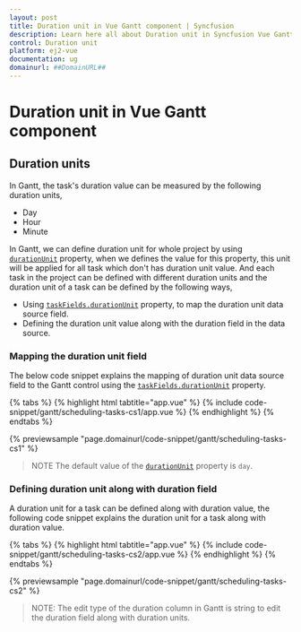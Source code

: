 ```yaml
---
layout: post
title: Duration unit in Vue Gantt component | Syncfusion
description: Learn here all about Duration unit in Syncfusion Vue Gantt component of Syncfusion Essential JS 2 and more.
control: Duration unit 
platform: ej2-vue
documentation: ug
domainurl: ##DomainURL##
---
```


# Duration unit in Vue Gantt component

## Duration units

In Gantt, the task's duration value can be measured by the following duration units,

* Day
* Hour
* Minute

In Gantt, we can define duration unit for whole project by using [`durationUnit`](https://ej2.syncfusion.com/vue/documentation/api/gantt/#durationunit) property, when we defines the value for this property, this unit will be applied for all task which don't has duration unit value. And each task in the project can be defined with different duration units and the duration unit of a task can be defined by the following ways,

* Using [`taskFields.durationUnit`](https://ej2.syncfusion.com/vue/documentation/api/gantt/taskFields/#durationunit) property, to map the duration unit data source field.
* Defining the duration unit value along with the duration field in the data source.

### Mapping the duration unit field

The below code snippet explains the mapping of duration unit data source field to the Gantt control using the [`taskFields.durationUnit`](https://ej2.syncfusion.com/vue/documentation/api/gantt/taskFields/#durationunit) property.

{% tabs %}
{% highlight html tabtitle="app.vue" %}
{% include code-snippet/gantt/scheduling-tasks-cs1/app.vue %}
{% endhighlight %}
{% endtabs %}
        
{% previewsample "page.domainurl/code-snippet/gantt/scheduling-tasks-cs1" %}

> NOTE
The default value of the [`durationUnit`](https://ej2.syncfusion.com/vue/documentation/api/gantt/#durationunit) property is `day`.

### Defining duration unit along with duration field

A duration unit for a task can be defined along with duration value, the following code snippet explains the duration unit for a task along with duration value.

{% tabs %}
{% highlight html tabtitle="app.vue" %}
{% include code-snippet/gantt/scheduling-tasks-cs2/app.vue %}
{% endhighlight %}
{% endtabs %}
        
{% previewsample "page.domainurl/code-snippet/gantt/scheduling-tasks-cs2" %}

>NOTE:
The edit type of the duration column in Gantt is string to edit the duration field along with duration units.
